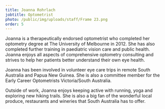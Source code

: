 ```yaml
---
title: Joanna Rohrlach
jobtitle: Optometrist
photo: /public/img/uploads/staff/Frame 23.png
order: 5
---
```


Joanna is a therapeutically endorsed optometrist who completed her optometry degree at The University of Melbourne in 2012. She has also completed further training in paediatric vision care and public health. Joanna enjoys all aspects of comprehensive optometry consulting and strives to help her patients better understand their own eye health.

Joanna has been involved in volunteer eye care trips in remote South Australia and Papua New Guinea. She is also a committee member for the Early Career Optometrists Victoria/South Australia.

Outside of work, Joanna enjoys keeping active with running, yoga and exploring new hiking trails. She is also a big fan of the wonderful local produce, restaurants and wineries that South Australia has to offer.
